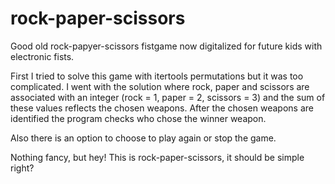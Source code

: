 # rock-paper-scissors
Good old rock-papyer-scissors fistgame now digitalized for future kids with electronic fists.

First I tried to solve this game with itertools permutations but it was too complicated.
I went with the solution where rock, paper and scissors are associated with an integer (rock = 1, paper = 2, scissors = 3) and the sum of these values reflects the chosen weapons. 
After the chosen weapons are identified the program checks who chose the winner weapon.

Also there is an option to choose to play again or stop the game.

Nothing fancy, but hey! This is rock-paper-scissors, it should be simple right?
